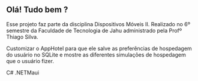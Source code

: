 ## Olá! Tudo bem ?
Esse projeto faz parte da disciplina Dispositivos Móveis II. Realizado no 6º semestre da Faculdade de Tecnologia de Jahu administrado pela Profº Thiago Silva.

Customizar o AppHotel para que ele salve as preferências de hospedagem do usuário no SQLite e mostre as diferentes simulações de hospedagem que o usuário fizer.

C#
.NETMaui
